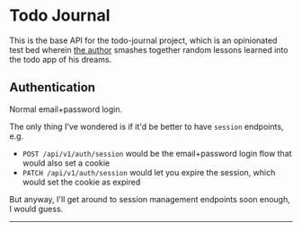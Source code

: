 # Todo Journal

This is the base API for the todo-journal project, which is an opinionated
test bed wherein [the author](https://davistobias.com) smashes together
random lessons learned into the todo app of his dreams.

## Authentication

Normal email+password login.

The only thing I've wondered is if it'd be better to have `session`
endpoints, e.g.

- `POST /api/v1/auth/session` would be the email+password login flow
	that would also set a cookie
- `PATCH /api/v1/auth/session` would let you expire the session, which
	would set the cookie as expired

But anyway, I'll get around to session management endpoints soon enough,
I would guess.

---
